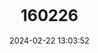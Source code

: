 ---
title: "160226"
category: "Tuxentius margaritaceus"
draft: false
date: 2024-02-22 13:03:52
languages:
  English: ["Mountain Pierrot"]
---